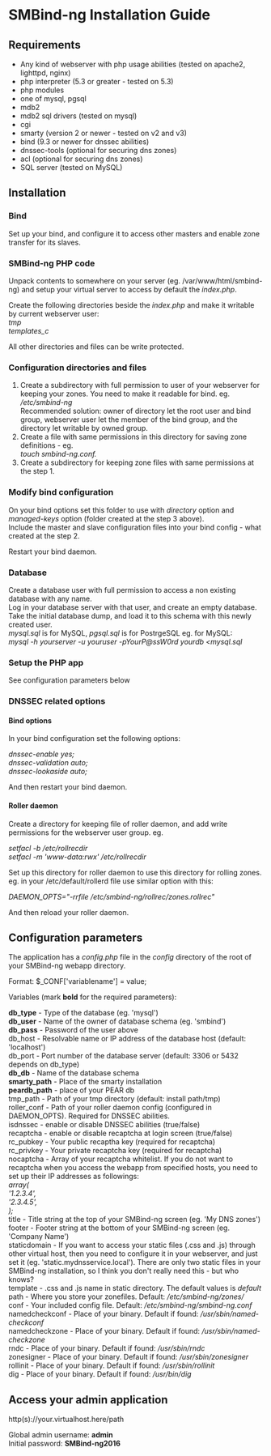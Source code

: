# SMBind-ng Installation Guide

## Requirements
 * Any kind of webserver with php usage abilities (tested on apache2, lighttpd,
   nginx)
 * php interpreter (5.3 or greater - tested on 5.3)
 * php modules
  * one of mysql, pgsql
  * mdb2
  * mdb2 sql drivers (tested on mysql)
  * cgi
 * smarty (version 2 or newer - tested on v2 and v3)
 * bind (9.3 or newer for dnssec abilities)
 * dnssec-tools (optional for securing dns zones)
 * acl (optional for securing dns zones)
 * SQL server (tested on MySQL)

## Installation

### Bind
Set up your bind, and configure it to access other masters and enable zone
transfer for its slaves.

### SMBind-ng PHP code
Unpack contents to somewhere on your server (eg. /var/www/html/smbind-ng) and
setup your virtual server to access by default the *index.php*.

Create the following directories beside the *index.php* and make it writable by
current webserver user:  
   *tmp*  
   *templates_c*
   
All other directories and files can be write protected.

### Configuration directories and files
1. Create a subdirectory with full permission to user of your webserver for
keeping your zones. You need to make it readable for bind. eg.  
   */etc/smbind-ng*  
   Recommended solution: owner of directory let the root user and bind group,
webserver user let the member of the bind group, and the directory let writable
by owned group.
2. Create a file with same permissions in this directory for saving zone
definitions - eg.  
   *touch smbind-ng.conf.*
3. Create a subdirectory for keeping zone files with same permissions at the
step 1.

### Modify bind configuration
On your bind options set this folder to use with *directory* option and
*managed-keys* option (folder created at the step 3 above).  
Include the master and slave configuration files into your bind config - what
created at the step 2.

Restart your bind daemon.

### Database
Create a database user with full permission to access a non existing database
with any name.  
Log in your database server with that user, and create an empty database.
Take the initial database dump, and load it to this schema with this newly
created user.  
*mysql.sql* is for MySQL, *pgsql.sql* is for PostrgeSQL eg. for MySQL:  
   *mysql -h yourserver -u youruser -pYourP@ssW0rd yourdb <mysql.sql*

### Setup the PHP app
See configuration parameters below

### DNSSEC related options

#### Bind options
In your bind configuration set the following options:

*dnssec-enable yes;*  
*dnssec-validation auto;*  
*dnssec-lookaside auto;*

And then restart your bind daemon.

#### Roller daemon
Create a directory for keeping file of roller daemon, and add write permissions
for the webserver user group. eg.

*setfacl -b /etc/rollrecdir*  
*setfacl -m 'www-data:rwx' /etc/rollrecdir*  

Set up this directory for roller daemon to use this directory for rolling zones.
eg. in your /etc/default/rollerd file use similar option with this:

*DAEMON_OPTS="-rrfile /etc/smbind-ng/rollrec/zones.rollrec"*

And then reload your roller daemon.

## Configuration parameters
The application has a *config.php* file in the *config* directory of the root
of your SMBind-ng webapp directory.

Format: $_CONF['variablename'] = value;

Variables (mark **bold** for the required parameters):

**db_type** - Type of the database (eg. 'mysql')  
**db_user** - Name of the owner of database schema (eg. 'smbind')  
**db_pass** - Password of the user above  
db_host - Resolvable name or IP address of the database host (default:
'localhost')  
db_port - Port number of the database server (default: 3306 or 5432 depends on
db_type)  
**db_db** - Name of the database schema  
**smarty_path** - Place of the smarty installation  
**peardb_path** - place of your PEAR db  
tmp_path - Path of your tmp directory (default: install path/tmp)  
roller_conf - Path of your roller daemon config (configured in DAEMON_OPTS).
Required for DNSSEC abilities.  
isdnssec - enable or disable DNSSEC abilities (true/false)  
recaptcha - enable or disable recaptcha at login screen (true/false)  
rc_pubkey - Your public recaptha key (required for recaptcha)  
rc_privkey - Your private recaptcha key (required for recaptcha)  
nocaptcha - Array of your recaptcha whitelist. If you do not want to recaptcha
when you access the webapp from specified hosts, you need to set up their IP
addresses as followings:  
*array(  
'1.2.3.4',  
'2.3.4.5',  
);*  
title - Title string at the top of your SMBind-ng screen (eg. 'My DNS zones')  
footer - Footer string at the bottom of your SMBind-ng screen (eg. 'Company
Name')  
staticdomain - If you want to access your static files (.css and .js) through
other virtual host, then you need to configure it in your webserver, and just
set it (eg. 'static.mydnsservice.local'). There are only two static files in
your SMBind-ng installation, so I think you don't really need this - but who
knows?  
template - .css and .js name in static directory. The default values is
*default*  
path - Where you store your zonefiles. Default: */etc/smbind-ng/zones/*  
conf - Your included config file. Default: */etc/smbind-ng/smbind-ng.conf*  
namedcheckconf - Place of your binary. Default if found: */usr/sbin/named-
checkconf*  
namedcheckzone - Place of your binary. Default if found: */usr/sbin/named-
checkzone*  
rndc - Place of your binary. Default if found: */usr/sbin/rndc*  
zonesigner - Place of your binary. Default if found: */usr/sbin/zonesigner*  
rollinit - Place of your binary. Default if found: */usr/sbin/rollinit*  
dig - Place of your binary. Default if found: */usr/bin/dig*  

## Access your admin application

http(s)://your.virtualhost.here/path

Global admin username: **admin**  
Initial password: **SMBind-ng2016**
